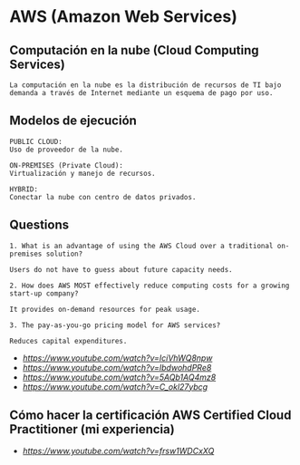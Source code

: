 # AWS (Amazon Web Services)

## Computación en la nube (Cloud Computing Services)

```
La computación en la nube es la distribución de recursos de TI bajo demanda a través de Internet mediante un esquema de pago por uso.
```
## Modelos de ejecución

```
PUBLIC CLOUD:
Uso de proveedor de la nube.

ON-PREMISES (Private Cloud):
Virtualización y manejo de recursos.

HYBRID:
Conectar la nube con centro de datos privados.
```

## Questions

```
1. What is an advantage of using the AWS Cloud over a traditional on-premises solution?

Users do not have to guess about future capacity needs.

2. How does AWS MOST effectively reduce computing costs for a growing start-up company?

It provides on-demand resources for peak usage.

3. The pay-as-you-go pricing model for AWS services?

Reduces capital expenditures.
```

* *https://www.youtube.com/watch?v=IciVhWQ8npw*
* *https://www.youtube.com/watch?v=IbdwohdPRe8*
* *https://www.youtube.com/watch?v=5AQb1AQ4mz8*
* *https://www.youtube.com/watch?v=C_okl27ybcg*

## Cómo hacer la certificación AWS Certified Cloud Practitioner (mi experiencia)

* *https://www.youtube.com/watch?v=frsw1WDCxXQ*




